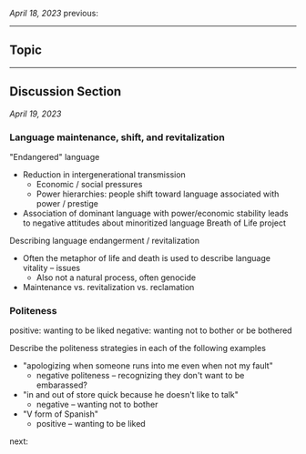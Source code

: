 *April 18, 2023*
previous:

---

## Topic




---

## Discussion Section
*April 19, 2023*

### Language maintenance, shift, and revitalization
"Endangered" language
- Reduction in intergenerational transmission
	- Economic / social pressures
	- Power hierarchies: people shift toward language associated with power / prestige
- Association of dominant language with power/economic stability leads to negative attitudes about minoritized language
Breath of Life project

Describing language endangerment / revitalization
- Often the metaphor of life and death is used to describe language vitality – issues
	- Also not a natural process, often genocide
- Maintenance vs. revitalization vs. reclamation

### Politeness
positive: wanting to be liked
negative: wanting not to bother or be bothered


Describe the politeness strategies in each of the following examples
- "apologizing when someone runs into me even when not my fault"
	- negative politeness – recognizing they don't want to be embarassed?
- "in and out of store quick because he doesn't like to talk"
	- negative – wanting not to bother
- "V form of Spanish"
	- positive – wanting to be liked


next:

